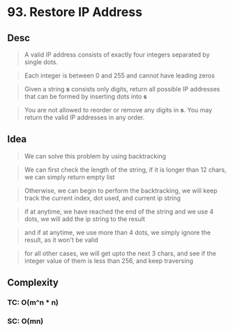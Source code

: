 # 93. Restore IP Address

## Desc

> A valid IP address consists of exactly four integers separated by single dots.

> Each integer is between 0 and 255 and cannot have leading zeros

> Given a string **s** consists only digits, return all possible IP addresses that can be formed by inserting dots into **s**

> You are not allowed to reorder or remove any digits in **s**. You may return the valid IP addresses in any order.

## Idea

> We can solve this problem by using backtracking

> We can first check the length of the string, if it is longer than 12 chars, we can simply return empty list

> Otherwise, we can begin to perform the backtracking, we will keep track the current index, dot used, and current ip string

> if at anytime, we have reached the end of the string and we use 4 dots, we will add the ip string to the result

> and if at anytime, we use more than 4 dots, we simply ignore the result, as it won't be valid

> for all other cases, we will get upto the next 3 chars, and see if the integer value of them is less than 256, and keep traversing

## Complexity

### TC: O(m^n * n)

### SC: O(mn)
